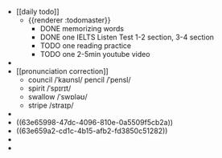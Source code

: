 - [[daily todo]]
	- {{renderer :todomaster}}
		- DONE memorizing words
		- DONE one IELTS Listen Test 1-2 section, 3-4 section
		- TODO one reading practice
		- TODO one 2-5min youtube video
-
- [[pronunciation correction]]
	- council   /ˈkaʊnsl/    pencil  /ˈpensl/
	- spirit   /ˈspɪrɪt/
	- swallow  /ˈswɒləʊ/
	- stripe  /straɪp/
-
- ((63e65998-47dc-4096-810e-0a5509f5cb2a))
- ((63e659a2-cd1c-4b15-afb2-fd3850c51282))
-
-